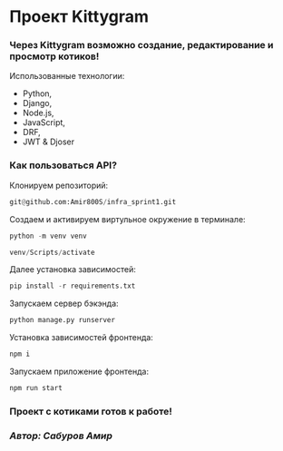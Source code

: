 # Проект Kittygram
### Через Kittygram возможно создание, редактирование и просмотр котиков!
Использованные технологии:
- Python,
- Django,
- Node.js,
- JavaScript,
- DRF,
- JWT & Djoser

### Как пользоваться API?
Клонируем репозиторий:
```python
git@github.com:Amir800S/infra_sprint1.git
```
Создаем и активируем виртульное окружение в терминале:
```python
python -m venv venv
```
```python
venv/Scripts/activate
```
Далее установка зависимостей:
```python
pip install -r requirements.txt
```
Запускаем сервер бэкэнда:
```python
python manage.py runserver
```
Установка зависимостей фронтенда:
```python
npm i 
```
Запускаем приложение фронтенда:
```python
npm run start 
```
### Проект с котиками готов к работе!

### *Автор: Сабуров Амир* 
